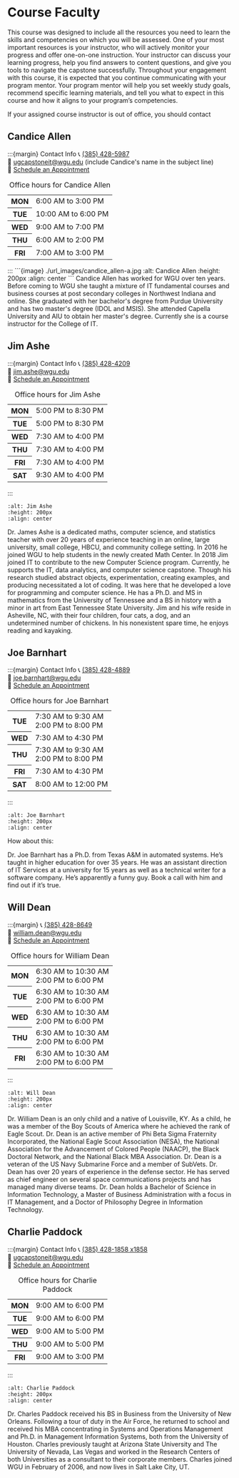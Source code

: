 # Course Faculty
<!-- hack to open links in new tab -->
<head>
    <base target="_blank">
</head>

This course was designed to include all the resources you need to learn the skills and competencies on which you will be assessed. One of your most important resources is your instructor, who will actively monitor your progress and offer one-on-one instruction. Your instructor can discuss your learning progress, help you find answers to content questions, and give you tools to navigate the capstone successfully. Throughout your engagement with this course, it is expected that you continue communicating with your program mentor. Your program mentor will help you set weekly study goals, recommend specific learning materials, and tell you what to expect in this course and how it aligns to your program’s competencies.

If your assigned course instructor is out of office, you should contact


## Candice Allen

:::{margin} Contact Info
📞 <a href="tel:+13854285987">(385) 428-5987</a> </br>
📧 [ugcapstoneit@wgu.edu](mailto:ugcapstoneit@wgu.edu?cc=candice.allen@wgu.edu&subject=C769%20capstone%20question%20for%20Candice%20Allen) (include Candice's name in the subject line) </br>
📅 [Schedule an Appointment](https://timetrade.com/app/wgu-mentoring/workflows/WGU100/schedule/?resourceId=00530000006rcrYAAQ&locationId=course_mentoring&appointmentTypeGroupId=CM&attendee_person_firstName=Eric&attendee_person_lastName=Miller&attendee_email=emil389@my.wgu.edu&attendee_mobile_phoneNumber=7343184521&attendee_customField0=004099080&questionId__course_code=C769) </br>
<table _ngcontent-nfu-c382="" class="margin--bottom--10"><caption _ngcontent-nfu-c382="" class="visually-hidden"> Office hours for Candice Allen </caption><tr _ngcontent-nfu-c382="" class="ng-star-inserted"><th _ngcontent-nfu-c382="" class="text--right"><span _ngcontent-nfu-c382="" class="table-row"><b _ngcontent-nfu-c382="">MON</b></span></th><td _ngcontent-nfu-c382=""><div _ngcontent-nfu-c382="" class="margin--left ng-star-inserted"><span _ngcontent-nfu-c382="">6:00 AM</span> to <span _ngcontent-nfu-c382="">3:00 PM </span></div><!----></td></tr><tr _ngcontent-nfu-c382="" class="ng-star-inserted"><th _ngcontent-nfu-c382="" class="text--right"><span _ngcontent-nfu-c382="" class="table-row"><b _ngcontent-nfu-c382="">TUE</b></span></th><td _ngcontent-nfu-c382=""><div _ngcontent-nfu-c382="" class="margin--left ng-star-inserted"><span _ngcontent-nfu-c382="">10:00 AM</span> to <span _ngcontent-nfu-c382="">6:00 PM </span></div><!----></td></tr><tr _ngcontent-nfu-c382="" class="ng-star-inserted"><th _ngcontent-nfu-c382="" class="text--right"><span _ngcontent-nfu-c382="" class="table-row"><b _ngcontent-nfu-c382="">WED</b></span></th><td _ngcontent-nfu-c382=""><div _ngcontent-nfu-c382="" class="margin--left ng-star-inserted"><span _ngcontent-nfu-c382="">9:00 AM</span> to <span _ngcontent-nfu-c382="">7:00 PM </span></div><!----></td></tr><tr _ngcontent-nfu-c382="" class="ng-star-inserted"><th _ngcontent-nfu-c382="" class="text--right"><span _ngcontent-nfu-c382="" class="table-row"><b _ngcontent-nfu-c382="">THU</b></span></th><td _ngcontent-nfu-c382=""><div _ngcontent-nfu-c382="" class="margin--left ng-star-inserted"><span _ngcontent-nfu-c382="">6:00 AM</span> to <span _ngcontent-nfu-c382="">2:00 PM </span></div><!----></td></tr><tr _ngcontent-nfu-c382="" class="ng-star-inserted"><th _ngcontent-nfu-c382="" class="text--right"><span _ngcontent-nfu-c382="" class="table-row"><b _ngcontent-nfu-c382="">FRI</b></span></th><td _ngcontent-nfu-c382=""><div _ngcontent-nfu-c382="" class="margin--left ng-star-inserted"><span _ngcontent-nfu-c382="">7:00 AM</span> to <span _ngcontent-nfu-c382="">3:00 PM </span></div><!----></td></tr><!----></table>
:::
```{image} ./url_images/candice_allen-a.jpg
:alt: Candice Allen
:height: 200px
:align: center
```
Candice Allen has worked for WGU over ten years. Before coming to WGU she taught a mixture of IT fundamental courses and business courses at post secondary colleges in Northwest Indiana and online. She graduated with her bachelor's degree from Purdue University and has two master's degree (IDOL and MSIS). She attended Capella University and AIU to obtain her master's degree. Currently she is a course instructor for the College of IT.

## Jim Ashe

:::{margin} Contact Info
📞 <a href="tel:+13854284209"> (385) 428-4209</a> </br>
📧 [jim.ashe@wgu.edu](mailto:jim.ashe@wgu.edu?subject=C769%20capstone%) </br>
📅 [Schedule an Appointment](https://timetrade.com/app/wgu-mentoring/workflows/WGU100/schedule/?resourceId=005a000000CAi7dAAD&locationId=course_mentoring&appointmentTypeGroupId=CM&attendee_person_firstName=Hee&attendee_person_lastName=Lim&attendee_email=hlim1@my.wgu.edu&attendee_mobile_phoneNumber=3473614886&attendee_customField0=001473346&questionId__course_code=C769) </br>
<table _ngcontent-stv-c382="" class="margin--bottom--10"><caption _ngcontent-stv-c382="" class="visually-hidden"> Office hours for Jim Ashe </caption><tr _ngcontent-stv-c382="" class="ng-star-inserted"><th _ngcontent-stv-c382="" class="text--right"><span _ngcontent-stv-c382="" class="table-row"><b _ngcontent-stv-c382="">MON</b></span></th><td _ngcontent-stv-c382=""><div _ngcontent-stv-c382="" class="margin--left ng-star-inserted"><span _ngcontent-stv-c382="">5:00 PM</span> to <span _ngcontent-stv-c382="">8:30 PM </span></div><!----></td></tr><tr _ngcontent-stv-c382="" class="ng-star-inserted"><th _ngcontent-stv-c382="" class="text--right"><span _ngcontent-stv-c382="" class="table-row"><b _ngcontent-stv-c382="">TUE</b></span></th><td _ngcontent-stv-c382=""><div _ngcontent-stv-c382="" class="margin--left ng-star-inserted"><span _ngcontent-stv-c382="">5:00 PM</span> to <span _ngcontent-stv-c382="">8:30 PM </span></div><!----></td></tr><tr _ngcontent-stv-c382="" class="ng-star-inserted"><th _ngcontent-stv-c382="" class="text--right"><span _ngcontent-stv-c382="" class="table-row"><b _ngcontent-stv-c382="">WED</b></span></th><td _ngcontent-stv-c382=""><div _ngcontent-stv-c382="" class="margin--left ng-star-inserted"><span _ngcontent-stv-c382="">7:30 AM</span> to <span _ngcontent-stv-c382="">4:00 PM </span></div><!----></td></tr><tr _ngcontent-stv-c382="" class="ng-star-inserted"><th _ngcontent-stv-c382="" class="text--right"><span _ngcontent-stv-c382="" class="table-row"><b _ngcontent-stv-c382="">THU</b></span></th><td _ngcontent-stv-c382=""><div _ngcontent-stv-c382="" class="margin--left ng-star-inserted"><span _ngcontent-stv-c382="">7:30 AM</span> to <span _ngcontent-stv-c382="">4:00 PM </span></div><!----></td></tr><tr _ngcontent-stv-c382="" class="ng-star-inserted"><th _ngcontent-stv-c382="" class="text--right"><span _ngcontent-stv-c382="" class="table-row"><b _ngcontent-stv-c382="">FRI</b></span></th><td _ngcontent-stv-c382=""><div _ngcontent-stv-c382="" class="margin--left ng-star-inserted"><span _ngcontent-stv-c382="">7:30 AM</span> to <span _ngcontent-stv-c382="">4:00 PM </span></div><!----></td></tr><tr _ngcontent-stv-c382="" class="ng-star-inserted"><th _ngcontent-stv-c382="" class="text--right"><span _ngcontent-stv-c382="" class="table-row"><b _ngcontent-stv-c382="">SAT</b></span></th><td _ngcontent-stv-c382=""><div _ngcontent-stv-c382="" class="margin--left ng-star-inserted"><span _ngcontent-stv-c382="">9:30 AM</span> to <span _ngcontent-stv-c382="">4:00 PM </span></div><!----></td></tr><!----></table>
:::

```{image} ./url_images/jim_ashe-a.jpg
:alt: Jim Ashe
:height: 200px
:align: center
```
Dr. James Ashe is a dedicated maths, computer science, and statistics teacher with over 20 years of experience teaching in an online, large university, small college, HBCU, and community college setting. In 2016 he joined WGU to help students in the newly created Math Center. In 2018 Jim joined IT to contribute to the new Computer Science program. Currently, he supports the IT, data analytics, and computer science capstone. Though his research studied abstract objects, experimentation, creating examples, and producing necessitated a lot of coding. It was here that he developed a love for programming and computer science. He has a Ph.D. and MS in mathematics from the University of Tennessee and a BS in history with a minor in art from East Tennessee State University. Jim and his wife reside in Asheville, NC, with their four children, four cats, a dog, and an undetermined number of chickens. In his nonexistent spare time, he enjoys reading and kayaking. 

## Joe Barnhart

:::{margin} Contact Info 
📞 <a href="tel:+13854284889"> (385) 428-4889 </a> </br>
📧 [joe.barnhart@wgu.edu](mailto:joe.barnhart@wgu.edu?subject=C769%20capstone%) </br>
📅 [Schedule an Appointment](https://www02a.timetrade.com/app/wgu-mentoring/workflows/WGU100/schedule/?resourceId=005a000000CKD2WAAX&locationId=course_mentoring&appointmentTypeGroupId=CM&attendee_person_firstName=Anthony&attendee_person_lastName=Patricca&attendee_email=apatr83@my.wgu.edu&attendee_mobile_phoneNumber=6238759573&attendee_customField0=008019894&questionId__course_code=C769) </br>
<table _ngcontent-clb-c382="" class="margin--bottom--10"><caption _ngcontent-clb-c382="" class="visually-hidden"> Office hours for Joe Barnhart </caption><tr _ngcontent-clb-c382="" class="ng-star-inserted"><th _ngcontent-clb-c382="" class="text--right"><span _ngcontent-clb-c382="" class="table-row"><b _ngcontent-clb-c382="">TUE</b></span></th><td _ngcontent-clb-c382=""><div _ngcontent-clb-c382="" class="margin--left ng-star-inserted"><span _ngcontent-clb-c382="">7:30 AM</span> to <span _ngcontent-clb-c382="">9:30 AM </span></div><div _ngcontent-clb-c382="" class="margin--left ng-star-inserted"><span _ngcontent-clb-c382="">2:00 PM</span> to <span _ngcontent-clb-c382="">8:00 PM </span></div><!----></td></tr><tr _ngcontent-clb-c382="" class="ng-star-inserted"><th _ngcontent-clb-c382="" class="text--right"><span _ngcontent-clb-c382="" class="table-row"><b _ngcontent-clb-c382="">WED</b></span></th><td _ngcontent-clb-c382=""><div _ngcontent-clb-c382="" class="margin--left ng-star-inserted"><span _ngcontent-clb-c382="">7:30 AM</span> to <span _ngcontent-clb-c382="">4:30 PM </span></div><!----></td></tr><tr _ngcontent-clb-c382="" class="ng-star-inserted"><th _ngcontent-clb-c382="" class="text--right"><span _ngcontent-clb-c382="" class="table-row"><b _ngcontent-clb-c382="">THU</b></span></th><td _ngcontent-clb-c382=""><div _ngcontent-clb-c382="" class="margin--left ng-star-inserted"><span _ngcontent-clb-c382="">7:30 AM</span> to <span _ngcontent-clb-c382="">9:30 AM </span></div><div _ngcontent-clb-c382="" class="margin--left ng-star-inserted"><span _ngcontent-clb-c382="">2:00 PM</span> to <span _ngcontent-clb-c382="">8:00 PM </span></div><!----></td></tr><tr _ngcontent-clb-c382="" class="ng-star-inserted"><th _ngcontent-clb-c382="" class="text--right"><span _ngcontent-clb-c382="" class="table-row"><b _ngcontent-clb-c382="">FRI</b></span></th><td _ngcontent-clb-c382=""><div _ngcontent-clb-c382="" class="margin--left ng-star-inserted"><span _ngcontent-clb-c382="">7:30 AM</span> to <span _ngcontent-clb-c382="">4:30 PM </span></div><!----></td></tr><tr _ngcontent-clb-c382="" class="ng-star-inserted"><th _ngcontent-clb-c382="" class="text--right"><span _ngcontent-clb-c382="" class="table-row"><b _ngcontent-clb-c382="">SAT</b></span></th><td _ngcontent-clb-c382=""><div _ngcontent-clb-c382="" class="margin--left ng-star-inserted"><span _ngcontent-clb-c382="">8:00 AM</span> to <span _ngcontent-clb-c382="">12:00 PM </span></div><!----></td></tr><!----></table>
:::

```{image} ./url_images/joe_barnhart-a.jpg
:alt: Joe Barnhart
:height: 200px
:align: center
```
How about this:

Dr. Joe Barnhart has a Ph.D. from Texas A&M in automated systems. He’s taught in higher education for over 35 years. He was an assistant direction of IT Services at a university for 15 years as well as a technical writer for a software company. He’s apparently a funny guy. Book a call with him and find out if it’s true.


## Will Dean

:::{margin}
📞 <a href="tel:+13854288649">(385) 428-8649 </a> </br>
📧 [william.dean@wgu.edu](mailto:william.dean@wgu.edu?subject=C769%20capstone%) </br>
📅 [Schedule an Appointment](https://timetrade.com/app/wgu-mentoring/workflows/WGU100/schedule/?resourceId=0053x00000FXxHCAA1&locationId=course_mentoring&appointmentTypeGroupId=CM&attendee_person_firstName=Eddie&attendee_person_lastName=Cotten&attendee_email=ecotte1@my.wgu.edu&attendee_mobile_phoneNumber=2039030948&attendee_customField0=000924433&questionId__course_code=C769) </br>
<table _ngcontent-ehm-c382="" class="margin--bottom--10"><caption _ngcontent-ehm-c382="" class="visually-hidden"> Office hours for William Dean </caption><tr _ngcontent-ehm-c382="" class="ng-star-inserted"><th _ngcontent-ehm-c382="" class="text--right"><span _ngcontent-ehm-c382="" class="table-row"><b _ngcontent-ehm-c382="">MON</b></span></th><td _ngcontent-ehm-c382=""><div _ngcontent-ehm-c382="" class="margin--left ng-star-inserted"><span _ngcontent-ehm-c382="">6:30 AM</span> to <span _ngcontent-ehm-c382="">10:30 AM </span></div><div _ngcontent-ehm-c382="" class="margin--left ng-star-inserted"><span _ngcontent-ehm-c382="">2:00 PM</span> to <span _ngcontent-ehm-c382="">6:00 PM </span></div><!----></td></tr><tr _ngcontent-ehm-c382="" class="ng-star-inserted"><th _ngcontent-ehm-c382="" class="text--right"><span _ngcontent-ehm-c382="" class="table-row"><b _ngcontent-ehm-c382="">TUE</b></span></th><td _ngcontent-ehm-c382=""><div _ngcontent-ehm-c382="" class="margin--left ng-star-inserted"><span _ngcontent-ehm-c382="">6:30 AM</span> to <span _ngcontent-ehm-c382="">10:30 AM </span></div><div _ngcontent-ehm-c382="" class="margin--left ng-star-inserted"><span _ngcontent-ehm-c382="">2:00 PM</span> to <span _ngcontent-ehm-c382="">6:00 PM </span></div><!----></td></tr><tr _ngcontent-ehm-c382="" class="ng-star-inserted"><th _ngcontent-ehm-c382="" class="text--right"><span _ngcontent-ehm-c382="" class="table-row"><b _ngcontent-ehm-c382="">WED</b></span></th><td _ngcontent-ehm-c382=""><div _ngcontent-ehm-c382="" class="margin--left ng-star-inserted"><span _ngcontent-ehm-c382="">6:30 AM</span> to <span _ngcontent-ehm-c382="">10:30 AM </span></div><div _ngcontent-ehm-c382="" class="margin--left ng-star-inserted"><span _ngcontent-ehm-c382="">2:00 PM</span> to <span _ngcontent-ehm-c382="">6:00 PM </span></div><!----></td></tr><tr _ngcontent-ehm-c382="" class="ng-star-inserted"><th _ngcontent-ehm-c382="" class="text--right"><span _ngcontent-ehm-c382="" class="table-row"><b _ngcontent-ehm-c382="">THU</b></span></th><td _ngcontent-ehm-c382=""><div _ngcontent-ehm-c382="" class="margin--left ng-star-inserted"><span _ngcontent-ehm-c382="">6:30 AM</span> to <span _ngcontent-ehm-c382="">10:30 AM </span></div><div _ngcontent-ehm-c382="" class="margin--left ng-star-inserted"><span _ngcontent-ehm-c382="">2:00 PM</span> to <span _ngcontent-ehm-c382="">6:00 PM </span></div><!----></td></tr><tr _ngcontent-ehm-c382="" class="ng-star-inserted"><th _ngcontent-ehm-c382="" class="text--right"><span _ngcontent-ehm-c382="" class="table-row"><b _ngcontent-ehm-c382="">FRI</b></span></th><td _ngcontent-ehm-c382=""><div _ngcontent-ehm-c382="" class="margin--left ng-star-inserted"><span _ngcontent-ehm-c382="">6:30 AM</span> to <span _ngcontent-ehm-c382="">10:30 AM </span></div><div _ngcontent-ehm-c382="" class="margin--left ng-star-inserted"><span _ngcontent-ehm-c382="">2:00 PM</span> to <span _ngcontent-ehm-c382="">6:00 PM </span></div><!----></td></tr><!----></table>
:::

```{image} ./url_images/will_dean-a.png
:alt: Will Dean
:height: 200px
:align: center
```
Dr. William Dean is an only child and a native of Louisville, KY. As a child, he was a member of the Boy Scouts of America where he achieved the rank of Eagle Scout. Dr. Dean is an active member of Phi Beta Sigma Fraternity Incorporated, the National Eagle Scout Association (NESA), the National Association for the Advancement of Colored People (NAACP), the Black Doctoral Network, and the National Black MBA Association. Dr. Dean is a veteran of the US Navy Submarine Force and a member of SubVets. Dr. Dean has over 20 years of experience in the defense sector. He has served as chief engineer on several space communications projects and has managed many diverse teams. Dr. Dean holds a Bachelor of Science in Information Technology, a Master of Business Administration with a focus in IT Management, and a Doctor of Philosophy Degree in Information Technology.

## Charlie Paddock

:::{margin} Contact Info
📞 <a href="tel:+13854281858">(385) 428-1858 x1858 </a> </br>
📧 [ugcapstoneit@wgu.edu](mailto:charles.paddock@wgu.edu?subject=C769%20capstone%) </br>
📅 [Schedule an Appointment](https://www02a.timetrade.com/app/wgu-mentoring/workflows/WGU100/schedule/appointment-type?wfsid=bj7b8m44fqcb42340646rjcu2geq5sp7&resourceId=00530000006rd6fAAA&locationId=course_mentoring&appointmentTypeGroupId=CM&attendee_person_firstName=Alestair&attendee_person_lastName=Patterson&attendee_email=apat355%40my.wgu.edu&attendee_mobile_phoneNumber=5162255664&attendee_customField0=009461025&questionId__course_code=C769&fs=1)</br>
<table _ngcontent-hxq-c382="" class="margin--bottom--10"><caption _ngcontent-hxq-c382="" class="visually-hidden"> Office hours for Charlie Paddock </caption><tr _ngcontent-hxq-c382="" class="ng-star-inserted"><th _ngcontent-hxq-c382="" class="text--right"><span _ngcontent-hxq-c382="" class="table-row"><b _ngcontent-hxq-c382="">MON</b></span></th><td _ngcontent-hxq-c382=""><div _ngcontent-hxq-c382="" class="margin--left ng-star-inserted"><span _ngcontent-hxq-c382="">9:00 AM</span> to <span _ngcontent-hxq-c382="">6:00 PM </span></div><!----></td></tr><tr _ngcontent-hxq-c382="" class="ng-star-inserted"><th _ngcontent-hxq-c382="" class="text--right"><span _ngcontent-hxq-c382="" class="table-row"><b _ngcontent-hxq-c382="">TUE</b></span></th><td _ngcontent-hxq-c382=""><div _ngcontent-hxq-c382="" class="margin--left ng-star-inserted"><span _ngcontent-hxq-c382="">9:00 AM</span> to <span _ngcontent-hxq-c382="">6:00 PM </span></div><!----></td></tr><tr _ngcontent-hxq-c382="" class="ng-star-inserted"><th _ngcontent-hxq-c382="" class="text--right"><span _ngcontent-hxq-c382="" class="table-row"><b _ngcontent-hxq-c382="">WED</b></span></th><td _ngcontent-hxq-c382=""><div _ngcontent-hxq-c382="" class="margin--left ng-star-inserted"><span _ngcontent-hxq-c382="">9:00 AM</span> to <span _ngcontent-hxq-c382="">5:00 PM </span></div><!----></td></tr><tr _ngcontent-hxq-c382="" class="ng-star-inserted"><th _ngcontent-hxq-c382="" class="text--right"><span _ngcontent-hxq-c382="" class="table-row"><b _ngcontent-hxq-c382="">THU</b></span></th><td _ngcontent-hxq-c382=""><div _ngcontent-hxq-c382="" class="margin--left ng-star-inserted"><span _ngcontent-hxq-c382="">9:00 AM</span> to <span _ngcontent-hxq-c382="">5:00 PM </span></div><!----></td></tr><tr _ngcontent-hxq-c382="" class="ng-star-inserted"><th _ngcontent-hxq-c382="" class="text--right"><span _ngcontent-hxq-c382="" class="table-row"><b _ngcontent-hxq-c382="">FRI</b></span></th><td _ngcontent-hxq-c382=""><div _ngcontent-hxq-c382="" class="margin--left ng-star-inserted"><span _ngcontent-hxq-c382="">9:00 AM</span> to <span _ngcontent-hxq-c382="">3:00 PM </span></div><!----></td></tr><!----></table>
:::

```{image} ./url_images/charlie_paddock-b.jpg
:alt: Charlie Paddock
:height: 200px
:align: center
```
Dr. Charles Paddock received his BS in Business from the University of New Orleans. Following a tour of duty in the Air Force, he returned to school and received his MBA concentrating in Systems and Operations Management and Ph.D. in Management Information Systems, both from the University of Houston. Charles previously taught at Arizona State University and The University of Nevada, Las Vegas and worked in the Research Centers of both Universities as a consultant to their corporate members. Charles joined WGU in February of 2006, and now lives in Salt Lake City, UT.

